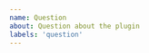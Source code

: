```yaml
---
name: Question
about: Question about the plugin
labels: 'question'
---
```


<!-- Before asking a question, please check the [wiki](https://github.com/ParameterizedBuilds/parameterized-builds/wiki).

If no answer is provided, you may ask your question here as an issue.

-->